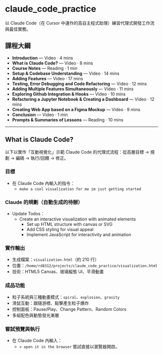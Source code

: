 # claude_code_practice

以 Claude Code（在 Cursor 中運作的高自主程式助理）練習代理式開發工作流與最佳實務。

## 課程大綱

- **Introduction** — Video · 4 mins
- **What is Claude Code?** — Video · 8 mins
- **Course Notes** — Reading · 1 min
- **Setup & Codebase Understanding** — Video · 14 mins
- **Adding Features** — Video · 17 mins
- **Testing, Error Debugging and Code Refactoring** — Video · 12 mins
- **Adding Multiple Features Simultaneously** — Video · 11 mins
- **Exploring Github Integration & Hooks** — Video · 10 mins
- **Refactoring a Jupyter Notebook & Creating a Dashboard** — Video · 12 mins
- **Creating Web App based on a Figma Mockup** — Video · 9 mins
- **Conclusion** — Video · 1 min
- **Prompts & Summaries of Lessons** — Reading · 10 mins

---

## What is Claude Code?

以下以實作「互動視覺化」示範 Claude Code 的代理式流程：從高層目標 → 規劃 → 編碼 → 執行/回饋 → 修正。

### 目標

- 在 Claude Code 內輸入的指令：
  - `make a cool visualization for me im just getting started`

### Claude 的規劃（自動生成的待辦）

- Update Todos：
  - Create an interactive visualization with animated elements
    - Set up HTML structure with canvas or SVG
    - Add CSS styling for visual appeal
    - Implement JavaScript for interactivity and animation

### 實作輸出

- 生成檔案：`visualization.html`（約 210 行）
- 位置：`/home/rd8312/projects/claude_code_practice/visualization.html`
- 技術：HTML5 Canvas、玻璃擬態 UI、平滑動畫

### 成品功能

- 粒子系統與三種動畫模式：`spiral`、`explosion`、`gravity`
- 滑鼠互動：跟隨游標、點擊產生粒子爆炸
- 控制面板：Pause/Play、Change Pattern、Random Colors
- 多組配色與動態發光漸層

### 嘗試預覽與執行

- 在 Claude Code 內輸入：
   - `> open it in the browser` 嘗試直接以瀏覽器開啟。


